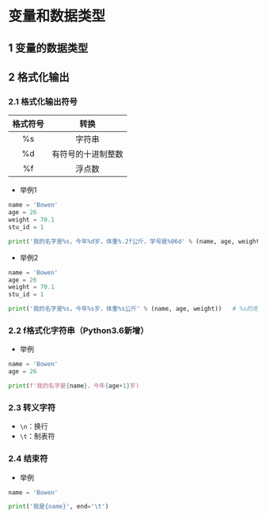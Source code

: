 # 变量和数据类型

## 1 变量的数据类型


## 2 格式化输出
### 2.1 格式化输出符号
格式符号|转换
:--:|:--:
%s|字符串
%d|有符号的十进制整数
%f|浮点数

* 举例1

```python
name = 'Bowen'
age = 26
weight = 70.1
stu_id = 1

print('我的名字是%s，今年%d岁，体重%.2f公斤，学号是%06d' % (name, age, weight, stu_id))
```

* 举例2

```python
name = 'Bowen'
age = 26
weight = 70.1
stu_id = 1

print('我的名字是%s，今年%s岁，体重%s公斤' % (name, age, weight))   # %s的用法
```

### 2.2 f格式化字符串（Python3.6新增）
* 举例
```python
name = 'Bowen'
age = 26

print(f'我的名字是{name}，今年{age+1}岁)
```

### 2.3 转义字符
* ```\n```：换行
* ```\t```：制表符

### 2.4 结束符
* 举例
```python
name = 'Bowen'

print('我是{name}', end='\t')
```

